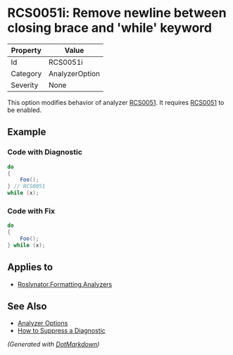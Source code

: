 # RCS0051i: Remove newline between closing brace and 'while' keyword

| Property | Value          |
| -------- | -------------- |
| Id       | RCS0051i       |
| Category | AnalyzerOption |
| Severity | None           |

This option modifies behavior of analyzer [RCS0051](RCS0051.md)\. It requires [RCS0051](RCS0051.md) to be enabled\.

## Example

### Code with Diagnostic

```csharp
do
{
    Foo();
} // RCS0051
while (x);
```

### Code with Fix

```csharp
do
{
    Foo();
} while (x);
```

## Applies to

* [Roslynator.Formatting.Analyzers](https://www.nuget.org/packages/Roslynator.Formatting.Analyzers)

## See Also

* [Analyzer Options](../AnalyzerOptions.md)
* [How to Suppress a Diagnostic](../HowToConfigureAnalyzers.md#how-to-suppress-a-diagnostic)


*\(Generated with [DotMarkdown](http://github.com/JosefPihrt/DotMarkdown)\)*